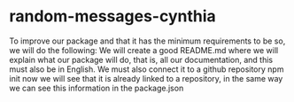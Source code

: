 # random-messages-cynthia
To improve our package and that it has the minimum requirements to be so, we will do the following:
We will create a good README.md where we will explain what our package will do, that is, all our documentation, and this must also be in English.
We must also connect it to a github repository
npm init now we will see that it is already linked to a repository, in the same way we can see this information in the package.json
